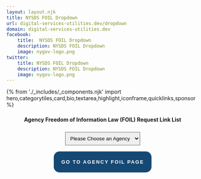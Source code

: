 ```yaml
---
layout: layout.njk
title: NYSDS FOIL Dropdown
url: digital-services-utilities.dev/dropdown
domain: digital-services-utilities.dev
facebook:
    title:  NYSDS FOIL Dropdown
    description: NYSDS FOIL Dropdown
    image: nygov-logo.png
twitter:
    title: NYSDS FOIL Dropdown
    description: NYSDS FOIL Dropdown
    image: nygov-logo.png
---
```

{% from './_includes/_components.njk' import hero,categorytiles,card,bio,textarea,highlight,iconframe,quicklinks,sponsor  %}
<style>
    .nysds-linklist {
        display: flex;
        flex-direction: column;
        align-items:center;
    }
    .nysds-linklist_label {
        font-weight: bold;
        margin: 0.5rem;
    }
    .nysds-linklist_select {
        border: 1px solid #62666a;
        padding: 0.5rem;
        margin: 1rem;
    }
    .nysds-linklist_button{
        background: #154973;
        padding: 20px;
        font-family: "Proxima Nova", sans-serif;
        font-weight: bold;
        font-size: 13px;
        line-height: 15px;
        letter-spacing: 2px;
        color: #ffffff;
        text-transform: uppercase;
        text-decoration: none;
        border-radius: 15px;
        border: none;
    }
    .nysds-linklist_button:hover {
        background: #000;
    }
    .nysds-linklist_button:focus {
        background: #000;
    }
</style>    
<section class="nysds-linklist">
        <label class="nysds-linklist_label " for="foil-list">Agency Freedom of Information Law (FOIL) Request Link List</label>
            <select 
            class="nysds-linklist_select" 
            name="Agency Freedom of Information Request Link List" 
            id="foil-list">
                <option disabled selected>Please Choose an Agency</option>
                <option value="https://ogs.ny.gov">Office of General Services </option>
                <option value="https://dol.ny.gov">Department of Labor </option>
                <option value="https://health.ny.gov">Department of Health</option>
            </select>
            <input class="nysds-linklist_button" type="button" id="foil-submit" value="Go To Agency FOIL Page">
</section>
<script> 
    var foilList = document.getElementById("foil-list");
    var foilSubmit = document.getElementById("foil-submit");
    foilSubmit.onclick = function(){
        window.location = foilList.value;
    }
</script>
